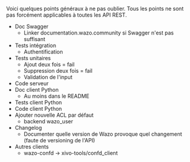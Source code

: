 Voici quelques points généraux à ne pas oublier. Tous les points ne sont pas forcément applicables à toutes les API REST.

- Doc Swagger
  - Linker documentation.wazo.community si Swagger n'est pas suffisant
- Tests intégration
  - Authentification
- Tests unitaires
  - Ajout deux fois = fail
  - Suppression deux fois = fail
  - Validation de l'input
- Code serveur
- Doc client Python
  - Au moins dans le README
- Tests client Python
- Code client Python
- Ajouter nouvelle ACL par défaut
  -  backend wazo_user
- Changelog
  - Documenter quelle version de Wazo provoque quel changement (faute de versioning de l'API)
- Autres clients
  - wazo-confd -\> xivo-tools/confd\_client
